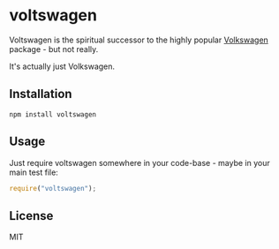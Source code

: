 # voltswagen

Voltswagen is the spiritual successor to the highly popular [Volkswagen](https://github.com/auchenberg/volkswagen/) package - but not really.

It's actually just Volkswagen.

## Installation

```
npm install voltswagen
```

## Usage

Just require voltswagen somewhere in your code-base - maybe in your main
test file:

```js
require("voltswagen");
```

## License

MIT
